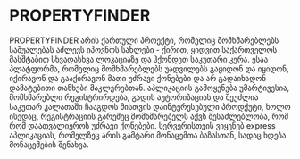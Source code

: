 # PROPERTYFINDER

PROPERTYFINDER არის ქართული პროექტი, რომელიც მომხმარებლებს საშუალებას აძლევს იპოვნოს სახლები - ქირით, ყიდვით საქართველოს მასშტაბით სხვადასხვა ლოკაციაზე და ჰქონდეთ საკუთარი კერა.
ესაა პლატფორმა, რომელიც მომხმარებლებს უადვილებს გაყიდონ და იყიდონ, იქირავონ და გააქირავონ მათი უძრავი ქონებები და არ გადაიხადონ დამატებითი თანხები მაკლერებთან.
აპლიკაციის გამოყენება უმარტივესია, მომხმარებლი რეგისტრირდება, გადის აუტორიზაციას და შეუძლია საკუთარ კალათაში ჩააგდოს მისთვის დაინტერესებული პროდქუტი, ხოლო ისედაც, 
რეგისტრაციის გარეშეც მომხმარებელს აქვს შესაძლებლობა, რომ რომ დაათვალიეროს უძრავი ქონებები.
სერვერისთვის ვიყენებ express აპლიკაციას, რომელზეც არის გამტარი მონაცემთა ბაზასთან, სადაც ხდება მონაცემების შენახვა.
